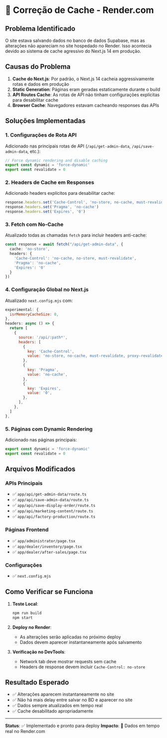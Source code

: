 # 🔧 Correção de Cache - Render.com

## Problema Identificado

O site estava salvando dados no banco de dados Supabase, mas as alterações não apareciam no site hospedado no Render. Isso acontecia devido ao sistema de cache agressivo do Next.js 14 em produção.

## Causas do Problema

1. **Cache do Next.js**: Por padrão, o Next.js 14 cacheia aggressivamente rotas e dados em produção
2. **Static Generation**: Páginas eram geradas estaticamente durante o build
3. **API Routes Cache**: As rotas de API não tinham configurações explícitas para desabilitar cache
4. **Browser Cache**: Navegadores estavam cacheando responses das APIs

## Soluções Implementadas

### 1. Configurações de Rota API

Adicionado nas principais rotas de API (`/api/get-admin-data`, `/api/save-admin-data`, etc.):

```typescript
// Force dynamic rendering and disable caching
export const dynamic = 'force-dynamic'
export const revalidate = 0
```

### 2. Headers de Cache em Responses

Adicionado headers explícitos para desabilitar cache:

```typescript
response.headers.set('Cache-Control', 'no-store, no-cache, must-revalidate, proxy-revalidate')
response.headers.set('Pragma', 'no-cache')
response.headers.set('Expires', '0')
```

### 3. Fetch com No-Cache

Atualizado todas as chamadas `fetch` para incluir headers anti-cache:

```typescript
const response = await fetch("/api/get-admin-data", {
  cache: 'no-store',
  headers: {
    'Cache-Control': 'no-cache, no-store, must-revalidate',
    'Pragma': 'no-cache',
    'Expires': '0'
  }
})
```

### 4. Configuração Global no Next.js

Atualizado `next.config.mjs` com:

```javascript
experimental: {
  isrMemoryCacheSize: 0,
},
headers: async () => {
  return [
    {
      source: '/api/:path*',
      headers: [
        {
          key: 'Cache-Control',
          value: 'no-store, no-cache, must-revalidate, proxy-revalidate',
        },
        {
          key: 'Pragma',
          value: 'no-cache',
        },
        {
          key: 'Expires',
          value: '0',
        },
      ],
    },
  ]
},
```

### 5. Páginas com Dynamic Rendering

Adicionado nas páginas principais:

```typescript
export const dynamic = 'force-dynamic'
export const revalidate = 0
```

## Arquivos Modificados

### APIs Principais
- ✅ `app/api/get-admin-data/route.ts`
- ✅ `app/api/save-admin-data/route.ts`
- ✅ `app/api/save-display-order/route.ts`
- ✅ `app/api/marketing-content/route.ts`
- ✅ `app/api/factory-production/route.ts`

### Páginas Frontend
- ✅ `app/administrator/page.tsx`
- ✅ `app/dealer/inventory/page.tsx`
- ✅ `app/dealer/after-sales/page.tsx`

### Configurações
- ✅ `next.config.mjs`

## Como Verificar se Funciona

1. **Teste Local**: 
   ```bash
   npm run build
   npm start
   ```

2. **Deploy no Render**:
   - As alterações serão aplicadas no próximo deploy
   - Dados devem aparecer instantaneamente após salvamento

3. **Verificação no DevTools**:
   - Network tab deve mostrar requests sem cache
   - Headers de response devem incluir `Cache-Control: no-store`

## Resultado Esperado

- ✅ Alterações aparecem instantaneamente no site
- ✅ Não há mais delay entre salvar no BD e aparecer no site
- ✅ Dados sempre atualizados em tempo real
- ✅ Cache desabilitado apropriadamente

---

**Status**: ✅ Implementado e pronto para deploy
**Impacto**: 🚀 Dados em tempo real no Render.com